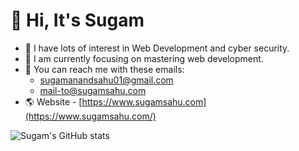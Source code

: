 # 👋 Hi, It's Sugam
- 👀 I have lots of interest in Web Development and cyber security.
- 🎯 I am currently focusing on mastering web development.
- 📧 You can reach me with these emails: 
    - sugamanandsahu01@gmail.com
    - mail-to@sugamsahu.com
- 🌎 Website - [https://www.sugamsahu.com](https://www.sugamsahu.com/)

![Sugam's GitHub stats](https://github-readme-stats.vercel.app/api?username=iSugam&show_icons=true&theme=dark)

<!---
iSugam/iSugam is a ✨ special ✨ repository because its `README.md` (this file) appears on your GitHub profile.
You can click the Preview link to take a look at your changes.
--->
